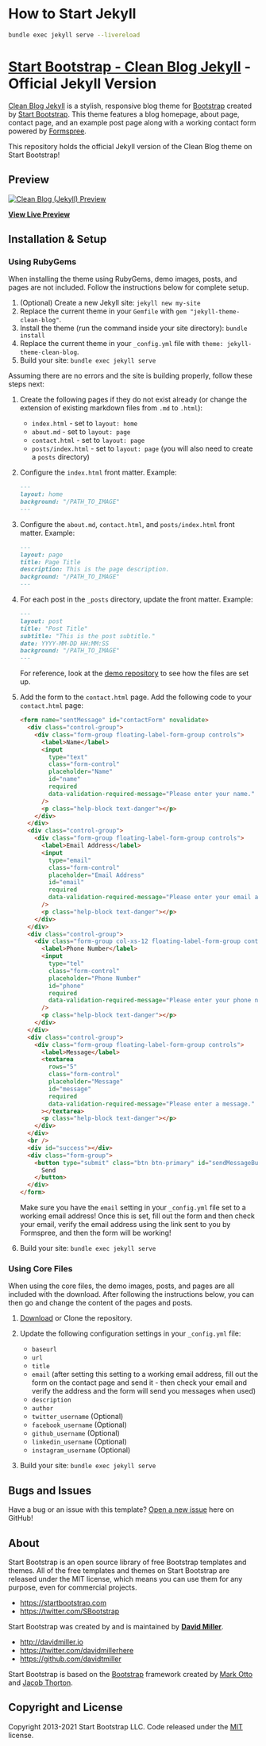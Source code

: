 # How to Start Jekyll

```bash
bundle exec jekyll serve --livereload
```

# [Start Bootstrap - Clean Blog Jekyll](https://startbootstrap.com/themes/clean-blog-jekyll/) - Official Jekyll Version

[Clean Blog Jekyll](https://startbootstrap.com/themes/clean-blog-jekyll/) is a stylish, responsive blog theme for [Bootstrap](https://getbootstrap.com/) created by [Start Bootstrap](https://startbootstrap.com/). This theme features a blog homepage, about page, contact page, and an example post page along with a working contact form powered by [Formspree](https://formspree.io/).

This repository holds the official Jekyll version of the Clean Blog theme on Start Bootstrap!

## Preview

[![Clean Blog (Jekyll) Preview](https://startbootstrap.com/assets/img/screenshots/themes/clean-blog-jekyll.png)](http://StartBootstrap.github.io/startbootstrap-clean-blog-jekyll/)

**[View Live Preview](http://StartBootstrap.github.io/startbootstrap-clean-blog-jekyll/)**

## Installation & Setup

### Using RubyGems

When installing the theme using RubyGems, demo images, posts, and pages are not included. Follow the instructions below for complete setup.

1. (Optional) Create a new Jekyll site: `jekyll new my-site`
2. Replace the current theme in your `Gemfile` with `gem "jekyll-theme-clean-blog"`.
3. Install the theme (run the command inside your site directory): `bundle install`
4. Replace the current theme in your `_config.yml` file with `theme: jekyll-theme-clean-blog`.
5. Build your site: `bundle exec jekyll serve`

Assuming there are no errors and the site is building properly, follow these steps next:

1. Create the following pages if they do not exist already (or change the extension of existing markdown files from `.md` to `.html`):

   - `index.html` - set to `layout: home`
   - `about.md` - set to `layout: page`
   - `contact.html` - set to `layout: page`
   - `posts/index.html` - set to `layout: page` (you will also need to create a `posts` directory)

2. Configure the `index.html` front matter. Example:

   ```markdown
   ---
   layout: home
   background: "/PATH_TO_IMAGE"
   ---
   ```

3. Configure the `about.md`, `contact.html`, and `posts/index.html` front matter. Example:

   ```markdown
   ---
   layout: page
   title: Page Title
   description: This is the page description.
   background: "/PATH_TO_IMAGE"
   ---
   ```

4. For each post in the `_posts` directory, update the front matter. Example:

   ```markdown
   ---
   layout: post
   title: "Post Title"
   subtitle: "This is the post subtitle."
   date: YYYY-MM-DD HH:MM:SS
   background: "/PATH_TO_IMAGE"
   ---
   ```

   For reference, look at the [demo repository](https://github.com/StartBootstrap/startbootstrap-clean-blog-jekyll) to see how the files are set up.

5. Add the form to the `contact.html` page. Add the following code to your `contact.html` page:

   ```html
   <form name="sentMessage" id="contactForm" novalidate>
     <div class="control-group">
       <div class="form-group floating-label-form-group controls">
         <label>Name</label>
         <input
           type="text"
           class="form-control"
           placeholder="Name"
           id="name"
           required
           data-validation-required-message="Please enter your name."
         />
         <p class="help-block text-danger"></p>
       </div>
     </div>
     <div class="control-group">
       <div class="form-group floating-label-form-group controls">
         <label>Email Address</label>
         <input
           type="email"
           class="form-control"
           placeholder="Email Address"
           id="email"
           required
           data-validation-required-message="Please enter your email address."
         />
         <p class="help-block text-danger"></p>
       </div>
     </div>
     <div class="control-group">
       <div class="form-group col-xs-12 floating-label-form-group controls">
         <label>Phone Number</label>
         <input
           type="tel"
           class="form-control"
           placeholder="Phone Number"
           id="phone"
           required
           data-validation-required-message="Please enter your phone number."
         />
         <p class="help-block text-danger"></p>
       </div>
     </div>
     <div class="control-group">
       <div class="form-group floating-label-form-group controls">
         <label>Message</label>
         <textarea
           rows="5"
           class="form-control"
           placeholder="Message"
           id="message"
           required
           data-validation-required-message="Please enter a message."
         ></textarea>
         <p class="help-block text-danger"></p>
       </div>
     </div>
     <br />
     <div id="success"></div>
     <div class="form-group">
       <button type="submit" class="btn btn-primary" id="sendMessageButton">
         Send
       </button>
     </div>
   </form>
   ```

   Make sure you have the `email` setting in your `_config.yml` file set to a working email address! Once this is set, fill out the form and then check your email, verify the email address using the link sent to you by Formspree, and then the form will be working!

6. Build your site: `bundle exec jekyll serve`

### Using Core Files

When using the core files, the demo images, posts, and pages are all included with the download. After following the instructions below, you can then go and change the content of the pages and posts.

1. [Download](https://github.com/StartBootstrap/startbootstrap-clean-blog-jekyll/archive/master.zip) or Clone the repository.
2. Update the following configuration settings in your `_config.yml` file:

   - `baseurl`
   - `url`
   - `title`
   - `email` (after setting this setting to a working email address, fill out the form on the contact page and send it - then check your email and verify the address and the form will send you messages when used)
   - `description`
   - `author`
   - `twitter_username` (Optional)
   - `facebook_username` (Optional)
   - `github_username` (Optional)
   - `linkedin_username` (Optional)
   - `instagram_username` (Optional)

3. Build your site: `bundle exec jekyll serve`

## Bugs and Issues

Have a bug or an issue with this template? [Open a new issue](https://github.com/StartBootstrap/startbootstrap-clean-blog-jekyll/issues) here on GitHub!

## About

Start Bootstrap is an open source library of free Bootstrap templates and themes. All of the free templates and themes on Start Bootstrap are released under the MIT license, which means you can use them for any purpose, even for commercial projects.

- <https://startbootstrap.com>
- <https://twitter.com/SBootstrap>

Start Bootstrap was created by and is maintained by **[David Miller](http://davidmiller.io/)**.

- <http://davidmiller.io>
- <https://twitter.com/davidmillerhere>
- <https://github.com/davidtmiller>

Start Bootstrap is based on the [Bootstrap](https://getbootstrap.com/) framework created by [Mark Otto](https://twitter.com/mdo) and [Jacob Thorton](https://twitter.com/fat).

## Copyright and License

Copyright 2013-2021 Start Bootstrap LLC. Code released under the [MIT](https://github.com/StartBootstrap/startbootstrap-clean-blog-jekyll/blob/master/LICENSE) license.
